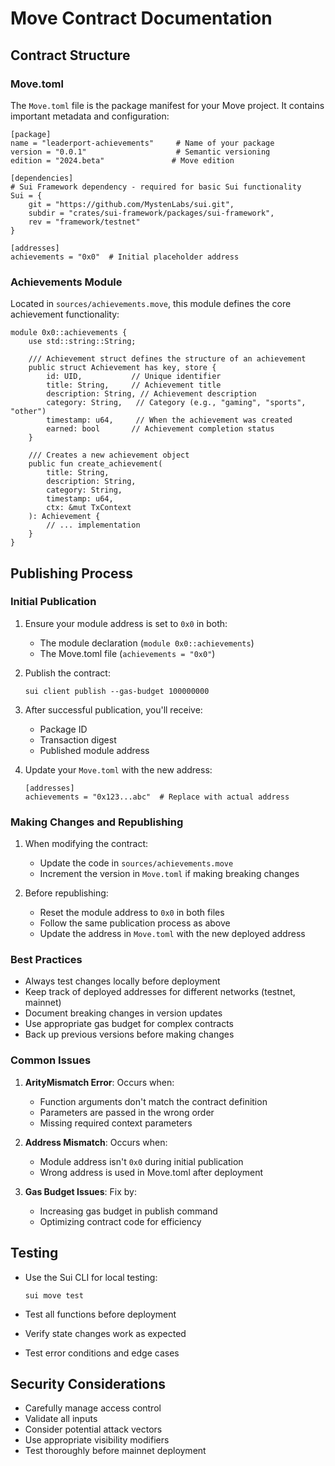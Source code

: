 # Move Contract Documentation

## Contract Structure

### Move.toml
The `Move.toml` file is the package manifest for your Move project. It contains important metadata and configuration:

    [package]
    name = "leaderport-achievements"     # Name of your package
    version = "0.0.1"                    # Semantic versioning
    edition = "2024.beta"               # Move edition

    [dependencies]
    # Sui Framework dependency - required for basic Sui functionality
    Sui = { 
        git = "https://github.com/MystenLabs/sui.git", 
        subdir = "crates/sui-framework/packages/sui-framework", 
        rev = "framework/testnet" 
    }

    [addresses]
    achievements = "0x0"  # Initial placeholder address

### Achievements Module
Located in `sources/achievements.move`, this module defines the core achievement functionality:

    module 0x0::achievements {
        use std::string::String;

        /// Achievement struct defines the structure of an achievement
        public struct Achievement has key, store {
            id: UID,           // Unique identifier
            title: String,     // Achievement title
            description: String, // Achievement description
            category: String,   // Category (e.g., "gaming", "sports", "other")
            timestamp: u64,     // When the achievement was created
            earned: bool       // Achievement completion status
        }

        /// Creates a new achievement object
        public fun create_achievement(
            title: String,
            description: String,
            category: String,
            timestamp: u64,
            ctx: &mut TxContext
        ): Achievement {
            // ... implementation
        }
    }

## Publishing Process

### Initial Publication
1. Ensure your module address is set to `0x0` in both:
   - The module declaration (`module 0x0::achievements`)
   - The Move.toml file (`achievements = "0x0"`)

2. Publish the contract:

       sui client publish --gas-budget 100000000

3. After successful publication, you'll receive:
   - Package ID
   - Transaction digest
   - Published module address

4. Update your `Move.toml` with the new address:

       [addresses]
       achievements = "0x123...abc"  # Replace with actual address

### Making Changes and Republishing
1. When modifying the contract:
   - Update the code in `sources/achievements.move`
   - Increment the version in `Move.toml` if making breaking changes

2. Before republishing:
   - Reset the module address to `0x0` in both files
   - Follow the same publication process as above
   - Update the address in `Move.toml` with the new deployed address

### Best Practices
- Always test changes locally before deployment
- Keep track of deployed addresses for different networks (testnet, mainnet)
- Document breaking changes in version updates
- Use appropriate gas budget for complex contracts
- Back up previous versions before making changes

### Common Issues
1. **ArityMismatch Error**: Occurs when:
   - Function arguments don't match the contract definition
   - Parameters are passed in the wrong order
   - Missing required context parameters

2. **Address Mismatch**: Occurs when:
   - Module address isn't `0x0` during initial publication
   - Wrong address is used in Move.toml after deployment

3. **Gas Budget Issues**: Fix by:
   - Increasing gas budget in publish command
   - Optimizing contract code for efficiency

## Testing
- Use the Sui CLI for local testing:

      sui move test

- Test all functions before deployment
- Verify state changes work as expected
- Test error conditions and edge cases

## Security Considerations
- Carefully manage access control
- Validate all inputs
- Consider potential attack vectors
- Use appropriate visibility modifiers
- Test thoroughly before mainnet deployment
